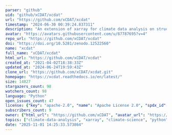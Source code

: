 ```yaml
---
parser: "github"
uid: "github/xCDAT/xcdat"
url: "https://github.com/xCDAT/xcdat"
timestamp: "2024-06-30 00:39:24.837311"
description: "An extension of xarray for climate data analysis on structured grids."
avatar: "https://avatars.githubusercontent.com/u/87787695?v=4"
repo_url: "https://github.com/xCDAT/xcdat"
doi: "https://doi.org/10.5281/zenodo.12522560"
name: "xcdat"
full_name: "xCDAT/xcdat"
html_url: "https://github.com/xCDAT/xcdat"
created_at: "2021-04-02T18:38:33Z"
updated_at: "2024-06-24T19:59:43Z"
clone_url: "https://github.com/xCDAT/xcdat.git"
homepage: "https://xcdat.readthedocs.io/en/latest/"
size: 14827
stargazers_count: 98
watchers_count: 98
language: "Python"
open_issues_count: 47
license: {"key": "apache-2.0", "name": "Apache License 2.0", "spdx_id": "Apache-2.0", "url": "https://api.github.com/licenses/apache-2.0", "node_id": "MDc6TGljZW5zZTI="}
subscribers_count: 9
owner: {"html_url": "https://github.com/xCDAT", "avatar_url": "https://avatars.githubusercontent.com/u/87787695?v=4", "login": "xCDAT", "type": "Organization"}
topics: ["climate-data-analysis", "xarray", "climate-science", "python", "climate-data", "cdat", "xcdat", "climate-research", "climate-analysis", "climate-sciences", "cf-conventions", "cmip", "cmip6", "e3sm", "pcmdi"]
date: "2025-11-01 14:25:33.573864"
---
```

